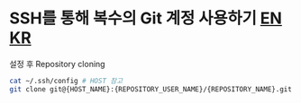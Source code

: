 # SSH를 통해 복수의 Git 계정 사용하기 [EN](https://medium.com/the-andela-way/a-practical-guide-to-managing-multiple-github-accounts-8e7970c8fd46) [KR](https://velog.io/@jay/multiplegithubaccounts)

설정 후 Repository cloning
```bash
cat ~/.ssh/config # HOST 참고
git clone git@{HOST_NAME}:{REPOSITORY_USER_NAME}/{REPOSITORY_NAME}.git # clone
```
